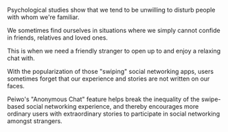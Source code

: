 Psychological studies show that we tend to be unwilling to disturb people with whom we're familiar. 

We sometimes find ourselves in situations where we simply cannot confide in friends, relatives and loved ones. 

This is when we need a friendly stranger to open up to and enjoy a relaxing chat with. 

With the popularization of those "swiping" social networking apps, users sometimes forget that our experience and stories are not written on our faces. 

Peiwo's "Anonymous Chat" feature helps break the inequality of the swipe-based social networking experience, and thereby encourages more ordinary users with extraordinary stories to participate in social networking amongst strangers.
